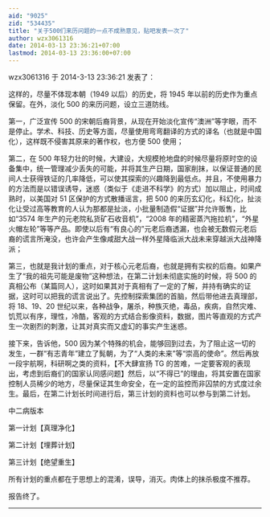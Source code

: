 ```yaml
---
aid: "9025"
zid: "534435"
title: "关于500们来历问题的一点不成熟意见，贴吧发表一次了"
author: wzx3061316
date: 2014-03-13 23:36:21+07:00
lastmod: 2014-03-13 23:36:00+07:00
---
```


wzx3061316 于 2014-3-13 23:36:21 发表了：

这样的，尽量不体现本朝（1949 以后）的历史，将 1945 年以前的历史作为重点保留。在外，淡化 500 的来历问题，设立三道防线。

第一，广泛宣传 500 的宋朝后裔背景，从现在开始淡化宣传“澳洲”等字眼，而不是停止。学术、科技、历史等方面，尽量使用弯弯翻译的方式的译名（也就是中国化），这样既不侵害其原来的著作权，也方便 500 使用；

第二，在 500 年轻力壮的时候，大建设，大规模抢地盘的时候尽量将原时空的设备集中，统一管理减少丢失的可能，并将其生产日期，国家削抹，以保证普通的民间人士获得铁证的几率降低，可以使其探索的兴趣降到最低点。并且，不使用暴力的方法而是以错误诱导，迷惑（类似于《走进不科学》的方式）加以阻止，时间成熟时，以美国对 51 区保护的方式散播谣言，把 500 的来历玄幻化，科幻化，扯淡化让受过高等教育的人认为那都是扯淡，小批量制造假“证据”并允许贩售，比如“3574 年生产的元老院私货矿石收音机”，“2008 年的精密蒸汽拖拉机”，“外星火帽左轮”等等产品。即使以后有“有良心的”元老后裔透漏，也会被无数假元老后裔的谎言所淹没，也许会产生像咸甜大战一样外星降临派大战未来穿越派大战神降派；

第三，也就是我计划的重点，对于核心元老后裔，也就是拥有实权的后裔。如果产生了“我的祖先可能是废物”这种想法，在第二计划未彻底实施的时候，将 500 的真相公布（某篇同人），这时如果其对于真相有了一定的了解，并持有确实的证据，这时可以把我的谎言说出了。先控制探索集团的首脑，然后带他进去真理部，将 18、19、20 世纪以来，各种战争，屠杀，种族灭绝，毒品，疾病，自然灾难、饥荒以有序，理性，冷酷，客观的方式结合影像资料，数据，图片等直观的方式产生一次剧烈的刺激，让其对真实而又虚幻的事实产生迷惑。

接下来，告诉他，500 因为某个特殊的机会，能够回到过去，为了阻止这一切的发生，一群“有志青年”建立了髨朝，为了“人类的未来”等“崇高的使命”。然后再放一段宇航啊，科研啊之类的资料，【不大肆宣扬 TG 的苦难，一定要客观的表现出，考虑到后裔们的国家认同感问题】然后，以“不得已”的理由，将其安置在国家控制人员稀少的地方，尽量保证其生命安全，在一定的监控而非囚禁的方式度过余生。最后，在第二计划长时间进行后，第三计划的资料也可以参与到第二计划。

中二病版本

第一计划【真理净化】

第二计划【埋葬计划】

第三计划【绝望重生】

所有计划的重点都在于思想上的混淆，误导，消灭。肉体上的抹杀极度不推荐。

报告终了。

---

